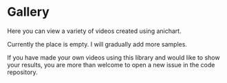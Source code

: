 # Gallery

Here you can view a variety of videos created using anichart.

Currently the place is empty. I will gradually add more samples.

If you have made your own videos using this library and would like to show your results, you are more than welcome to open a new issue in the code repository.

